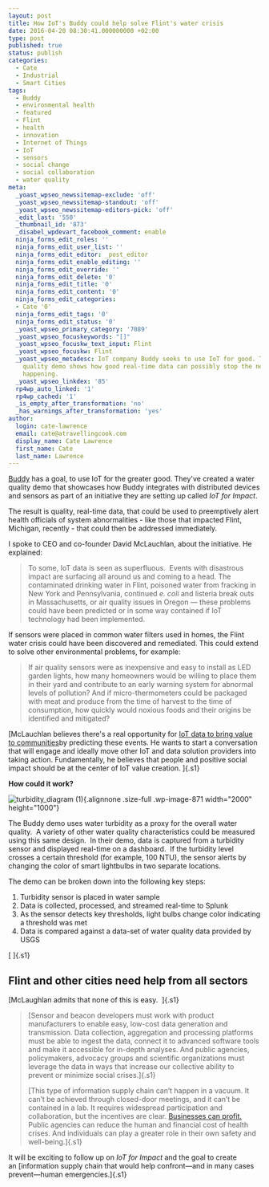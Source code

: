 ```yaml
---
layout: post
title: How IoT's Buddy could help solve Flint's water crisis
date: 2016-04-20 08:30:41.000000000 +02:00
type: post
published: true
status: publish
categories:
  - Cate
  - Industrial
  - Smart Cities
tags:
  - Buddy
  - environmental health
  - featured
  - Flint
  - health
  - innovation
  - Internet of Things
  - IoT
  - sensors
  - social change
  - social collaboration
  - water quality
meta:
  _yoast_wpseo_newssitemap-exclude: 'off'
  _yoast_wpseo_newssitemap-standout: 'off'
  _yoast_wpseo_newssitemap-editors-pick: 'off'
  _edit_last: '550'
  _thumbnail_id: '873'
  _disabel_wpdevart_facebook_comment: enable
  ninja_forms_edit_roles: ''
  ninja_forms_edit_user_list: ''
  ninja_forms_edit_editor: _post_editor
  ninja_forms_edit_enable_editing: ''
  ninja_forms_edit_override: ''
  ninja_forms_edit_delete: '0'
  ninja_forms_edit_title: '0'
  ninja_forms_edit_content: '0'
  ninja_forms_edit_categories:
  - Cate '0'
  ninja_forms_edit_tags: '0'
  ninja_forms_edit_status: '0'
  _yoast_wpseo_primary_category: '7089'
  _yoast_wpseo_focuskeywords: "[]"
  _yoast_wpseo_focuskw_text_input: Flint
  _yoast_wpseo_focuskw: Flint
  _yoast_wpseo_metadesc: IoT company Buddy seeks to use IoT for good. Their water
    quality demo shows how good real-time data can possibly stop the next Flint from
    happening.
  _yoast_wpseo_linkdex: '85'
  rp4wp_auto_linked: '1'
  rp4wp_cached: '1'
  _is_empty_after_transformation: 'no'
  _has_warnings_after_transformation: 'yes'
author:
  login: cate-lawrence
  email: cate@atravellingcook.com
  display_name: Cate Lawrence
  first_name: Cate
  last_name: Lawrence
---
```

<div>

[Buddy](https://buddy.com/) has a goal, to use IoT for the greater good.
They've created a water quality demo that showcases how Buddy integrates
with distributed devices and sensors as part of an initiative they are
setting up called *IoT for Impact*.

</div>

<div>

</div>

<div>

The result is quality, real-time data, that could be used to
preemptively alert health officials of system abnormalities - like those
that impacted Flint, Michigan, recently - that could then be addressed
immediately.

</div>

<div>

</div>

<div>

I spoke to CEO and co-founder David McLauchlan, about the initiative. He
explained:

</div>

> <div>
>
> </div>
>
> <div>
>
> To some, IoT data is seen as superfluous.  Events with disastrous
> impact are surfacing all around us and coming to a head. The
> contaminated drinking water in Flint, poisoned water from fracking in
> New York and Pennsylvania, continued *e. coli* and listeria break outs
> in Massachusetts, or air quality issues in Oregon — these problems
> could have been predicted or in some way contained if IoT technology
> had been implemented.
>
> </div>

<div>

</div>

<div>

If sensors were placed in common water filters used in homes, the Flint
water crisis could have been discovered and remediated. This could
extend to solve other environmental problems, for example:

</div>

> <div>
>
> If air quality sensors were as inexpensive and easy to install as LED
> garden lights, how many homeowners would be willing to place them in
> their yard and contribute to an early warning system for abnormal
> levels of pollution? And if micro-thermometers could be packaged with
> meat and produce from the time of harvest to the time of consumption,
> how quickly would noxious foods and their origins be identified and
> mitigated?
>
> </div>

<div>

[McLauchlan believes there's a real opportunity for [IoT data to bring
value to
communities](https://readwrite.com/2016/04/11/smart-citizens-lost-rush-make-smart-cities-cl4/)by
predicting these events. He wants to start a conversation that will
engage and ideally move other IoT and data solution providers into
taking action. Fundamentally, he believes that people and positive
social impact should be at the center of IoT value creation. ]{.s1}

**How could it work?**

</div>

<div>

![turbidity\_diagram
(1)](rw-import/turbidity_diagram-1.png){.alignnone
.size-full .wp-image-871 width="2000" height="1000"}

</div>

<div>

The Buddy demo uses water turbidity as a proxy for the overall water
quality.  A variety of other water quality characteristics could be
measured using this same design.  In their demo, data is captured from a
turbidity sensor and displayed real-time on a dashboard.  If the
turbidity level crosses a certain threshold (for example, 100 NTU), the
sensor alerts by changing the color of smart lightbulbs in two separate
locations.

The demo can be broken down into the following key steps:

1.  Turbidity sensor is placed in water sample
2.  Data is collected, processed, and streamed real-time to Splunk
3.  As the sensor detects key thresholds, light bulbs change color
    indicating a threshold was met
4.  Data is compared against a data-set of water quality data provided
    by USGS

</div>

<div>

[ ]{.s1}

Flint and other cities need help from all sectors
-------------------------------------------------

[McLaughlan admits that none of this is easy.  ]{.s1}

> [Sensor and beacon developers must work with product manufacturers to
> enable easy, low-cost data generation and transmission. Data
> collection, aggregation and processing platforms must be able to
> ingest the data, connect it to advanced software tools and make it
> accessible for in-depth analyses. And public agencies, policymakers,
> advocacy groups and scientific organizations must leverage the data in
> ways that increase our collective ability to prevent or minimize
> social crises.]{.s1}
>
> [This type of information supply chain can’t happen in a vacuum. It
> can’t be achieved through closed-door meetings, and it can’t be
> contained in a lab. It requires widespread participation and
> collaboration, but the incentives are clear. [Businesses can
> profit.](https://readwrite.com/2016/04/08/iiot-strengthens-investment-outlook-morgan-stanley-if4/)
> Public agencies can reduce the human and financial cost of health
> crises. And individuals can play a greater role in their own safety
> and well-being.]{.s1}

It will be exciting to follow up on *IoT for Impact* and the goal to
create an [information supply chain that would help confront—and in many
cases prevent—human emergencies.]{.s1}

</div>
